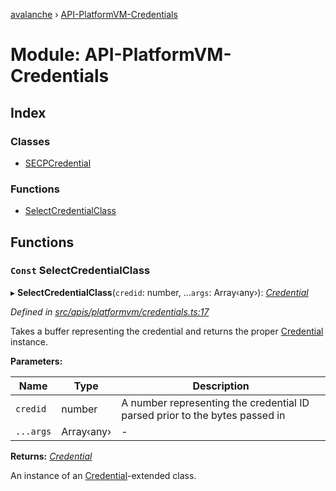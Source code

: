 [avalanche](../README.md) › [API-PlatformVM-Credentials](api_platformvm_credentials.md)

# Module: API-PlatformVM-Credentials

## Index

### Classes

* [SECPCredential](../classes/api_platformvm_credentials.secpcredential.md)

### Functions

* [SelectCredentialClass](api_platformvm_credentials.md#const-selectcredentialclass)

## Functions

### `Const` SelectCredentialClass

▸ **SelectCredentialClass**(`credid`: number, ...`args`: Array‹any›): *[Credential](../classes/common_signature.credential.md)*

*Defined in [src/apis/platformvm/credentials.ts:17](https://github.com/ava-labs/avalanchejs/blob/9282770/src/apis/platformvm/credentials.ts#L17)*

Takes a buffer representing the credential and returns the proper [Credential](../classes/common_signature.credential.md) instance.

**Parameters:**

Name | Type | Description |
------ | ------ | ------ |
`credid` | number | A number representing the credential ID parsed prior to the bytes passed in  |
`...args` | Array‹any› | - |

**Returns:** *[Credential](../classes/common_signature.credential.md)*

An instance of an [Credential](../classes/common_signature.credential.md)-extended class.
